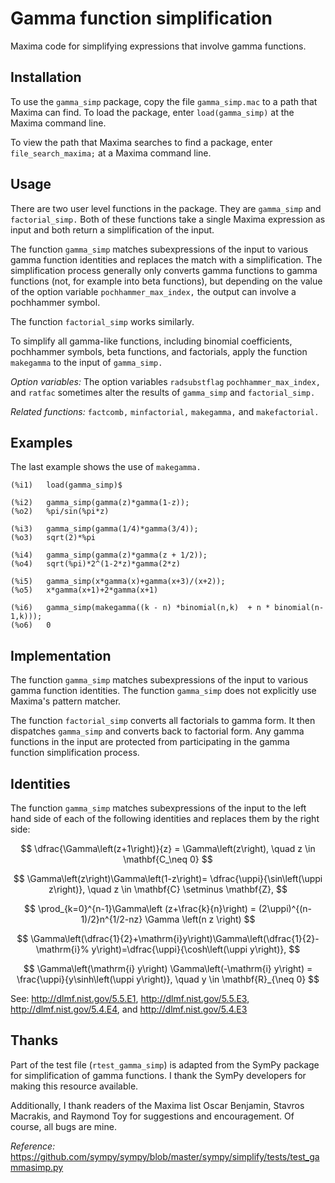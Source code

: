 # Gamma function simplification

Maxima code for simplifying expressions that involve gamma functions. 

## Installation

To use the `gamma_simp` package, copy the file `gamma_simp.mac` to a path that Maxima can find. To load the package, enter `load(gamma_simp)` at the Maxima command line.

To view the path that Maxima searches to find a package, enter `file_search_maxima;` at a Maxima command line. 

## Usage

There are two user level functions in the package. They are `gamma_simp` and `factorial_simp.` Both of these functions take a single Maxima expression as input and both return a simplification of the input. 

The function `gamma_simp` matches subexpressions of the input to various gamma function identities and replaces the match with a simplification. The simplification process generally only converts gamma functions to gamma functions (not, for example
into beta functions), but depending on the value of the option variable `pochhammer_max_index,` the output can involve a pochhammer symbol.

The function  `factorial_simp` works similarly. 

To simplify all gamma-like functions, including binomial coefficients, pochhammer symbols, beta functions, and factorials, apply the function `makegamma` to the input of `gamma_simp.` 

_Option variables:_ The option variables `radsubstflag` `pochhammer_max_index,` and `ratfac` sometimes alter the results of `gamma_simp` and `factorial_simp.` 

_Related functions:_ `factcomb,` `minfactorial,` `makegamma,` and `makefactorial.`

## Examples

The last example shows the use of `makegamma.` 
~~~
(%i1)	load(gamma_simp)$

(%i2)	gamma_simp(gamma(z)*gamma(1-z));
(%o2)	%pi/sin(%pi*z)

(%i3)	gamma_simp(gamma(1/4)*gamma(3/4));
(%o3)	sqrt(2)*%pi

(%i4)	gamma_simp(gamma(z)*gamma(z + 1/2));
(%o4)	sqrt(%pi)*2^(1-2*z)*gamma(2*z)

(%i5)	gamma_simp(x*gamma(x)+gamma(x+3)/(x+2));
(%o5)	x*gamma(x+1)+2*gamma(x+1)

(%i6)	gamma_simp(makegamma((k - n) *binomial(n,k)  + n * binomial(n-1,k)));
(%o6)	0
~~~

## Implementation

The function `gamma_simp` matches subexpressions of the input to various gamma function identities. The function `gamma_simp` does not explicitly use Maxima's pattern matcher.

The function `factorial_simp` converts all factorials to gamma form. It then dispatches `gamma_simp` and converts back to factorial form. Any gamma functions in
the input are protected from participating in the gamma function simplification process.

## Identities

The function `gamma_simp` matches subexpressions of the input to the left hand side of each of the following identities and replaces them by the right side:

$$ 
\dfrac{\Gamma\left(z+1\right)}{z} = \Gamma\left(z\right), \quad z \in \mathbf{C_\neq 0} 
$$ 

$$ 
\Gamma\left(z\right)\Gamma\left(1-z\right)= \dfrac{\uppi}{\sin\left(\uppi z\right)},  \quad z \in \mathbf{C} \setminus \mathbf{Z}, 
$$

$$
\prod_{k=0}^{n-1}\Gamma\left (z+\frac{k}{n}\right) = (2\uppi)^{(n-1)/2}n^{1/2-nz}  \Gamma \left(n z \right)
$$

$$
\Gamma\left(\dfrac{1}{2}+\mathrm{i}y\right)\Gamma\left(\dfrac{1}{2}-\mathrm{i}%
y\right)=\dfrac{\uppi}{\cosh\left(\uppi y\right)},
$$

$$
\Gamma\left(\mathrm{i} y\right) \Gamma\left(-\mathrm{i} y\right)  = 
\frac{\uppi}{y\sinh\left(\uppi y\right)}, \quad y \in \mathbf{R}_{\neq 0}
$$

See: http://dlmf.nist.gov/5.5.E1, http://dlmf.nist.gov/5.5.E3, http://dlmf.nist.gov/5.4.E4, and http://dlmf.nist.gov/5.4.E3 


## Thanks

Part of the test file (`rtest_gamma_simp`) is adapted from the SymPy package for simplification of gamma functions. I thank the SymPy developers for making this resource available.

Additionally, I thank readers of the Maxima list Oscar Benjamin, Stavros Macrakis, and Raymond Toy for suggestions and encouragement. Of course, all bugs are mine.

_Reference:_ https://github.com/sympy/sympy/blob/master/sympy/simplify/tests/test_gammasimp.py 
